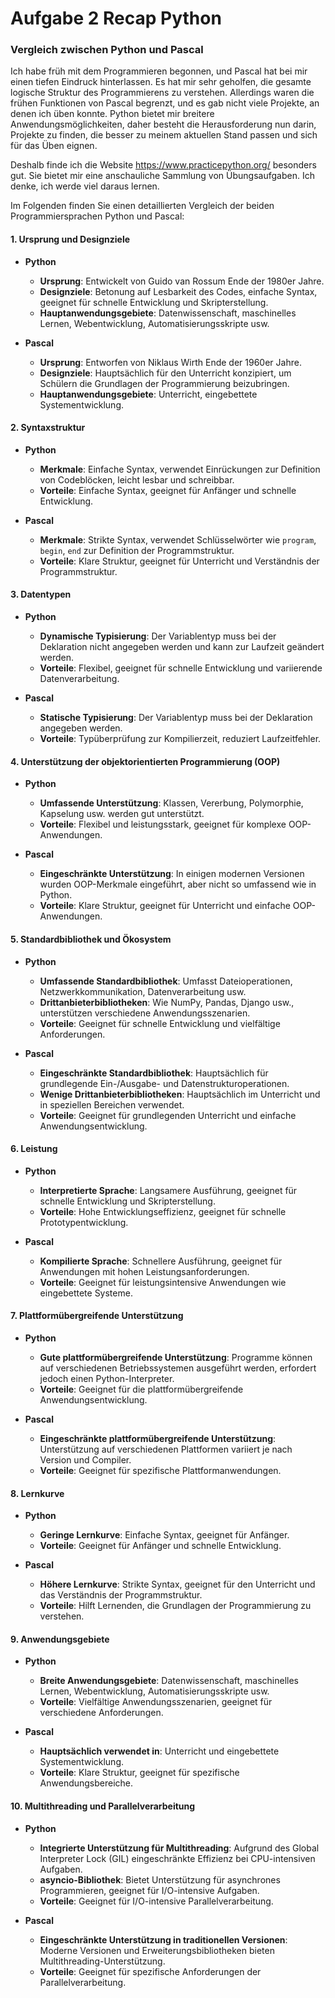 # Aufgabe 2 Recap Python

### Vergleich zwischen Python und Pascal


Ich habe früh mit dem Programmieren begonnen, und Pascal hat bei mir einen tiefen Eindruck hinterlassen. Es hat mir sehr geholfen, die gesamte logische Struktur des Programmierens zu verstehen. Allerdings waren die frühen Funktionen von Pascal begrenzt, und es gab nicht viele Projekte, an denen ich üben konnte. Python bietet mir breitere Anwendungsmöglichkeiten, daher besteht die Herausforderung nun darin, Projekte zu finden, die besser zu meinem aktuellen Stand passen und sich für das Üben eignen.

Deshalb finde ich die Website https://www.practicepython.org/ besonders gut. Sie bietet mir eine anschauliche Sammlung von Übungsaufgaben. Ich denke, ich werde viel daraus lernen.

Im Folgenden finden Sie einen detaillierten Vergleich der beiden Programmiersprachen Python und Pascal:

#### 1. Ursprung und Designziele

- **Python**
  - **Ursprung**: Entwickelt von Guido van Rossum Ende der 1980er Jahre.
  - **Designziele**: Betonung auf Lesbarkeit des Codes, einfache Syntax, geeignet für schnelle Entwicklung und Skripterstellung.
  - **Hauptanwendungsgebiete**: Datenwissenschaft, maschinelles Lernen, Webentwicklung, Automatisierungsskripte usw.

- **Pascal**
  - **Ursprung**: Entworfen von Niklaus Wirth Ende der 1960er Jahre.
  - **Designziele**: Hauptsächlich für den Unterricht konzipiert, um Schülern die Grundlagen der Programmierung beizubringen.
  - **Hauptanwendungsgebiete**: Unterricht, eingebettete Systementwicklung.

#### 2. Syntaxstruktur

- **Python**
  - **Merkmale**: Einfache Syntax, verwendet Einrückungen zur Definition von Codeblöcken, leicht lesbar und schreibbar.
  - **Vorteile**: Einfache Syntax, geeignet für Anfänger und schnelle Entwicklung.

- **Pascal**
  - **Merkmale**: Strikte Syntax, verwendet Schlüsselwörter wie `program`, `begin`, `end` zur Definition der Programmstruktur.
  - **Vorteile**: Klare Struktur, geeignet für Unterricht und Verständnis der Programmstruktur.

#### 3. Datentypen

- **Python**
  - **Dynamische Typisierung**: Der Variablentyp muss bei der Deklaration nicht angegeben werden und kann zur Laufzeit geändert werden.
  - **Vorteile**: Flexibel, geeignet für schnelle Entwicklung und variierende Datenverarbeitung.

- **Pascal**
  - **Statische Typisierung**: Der Variablentyp muss bei der Deklaration angegeben werden.
  - **Vorteile**: Typüberprüfung zur Kompilierzeit, reduziert Laufzeitfehler.

#### 4. Unterstützung der objektorientierten Programmierung (OOP)

- **Python**
  - **Umfassende Unterstützung**: Klassen, Vererbung, Polymorphie, Kapselung usw. werden gut unterstützt.
  - **Vorteile**: Flexibel und leistungsstark, geeignet für komplexe OOP-Anwendungen.

- **Pascal**
  - **Eingeschränkte Unterstützung**: In einigen modernen Versionen wurden OOP-Merkmale eingeführt, aber nicht so umfassend wie in Python.
  - **Vorteile**: Klare Struktur, geeignet für Unterricht und einfache OOP-Anwendungen.

#### 5. Standardbibliothek und Ökosystem

- **Python**
  - **Umfassende Standardbibliothek**: Umfasst Dateioperationen, Netzwerkkommunikation, Datenverarbeitung usw.
  - **Drittanbieterbibliotheken**: Wie NumPy, Pandas, Django usw., unterstützen verschiedene Anwendungsszenarien.
  - **Vorteile**: Geeignet für schnelle Entwicklung und vielfältige Anforderungen.

- **Pascal**
  - **Eingeschränkte Standardbibliothek**: Hauptsächlich für grundlegende Ein-/Ausgabe- und Datenstrukturoperationen.
  - **Wenige Drittanbieterbibliotheken**: Hauptsächlich im Unterricht und in speziellen Bereichen verwendet.
  - **Vorteile**: Geeignet für grundlegenden Unterricht und einfache Anwendungsentwicklung.

#### 6. Leistung

- **Python**
  - **Interpretierte Sprache**: Langsamere Ausführung, geeignet für schnelle Entwicklung und Skripterstellung.
  - **Vorteile**: Hohe Entwicklungseffizienz, geeignet für schnelle Prototypentwicklung.

- **Pascal**
  - **Kompilierte Sprache**: Schnellere Ausführung, geeignet für Anwendungen mit hohen Leistungsanforderungen.
  - **Vorteile**: Geeignet für leistungsintensive Anwendungen wie eingebettete Systeme.

#### 7. Plattformübergreifende Unterstützung

- **Python**
  - **Gute plattformübergreifende Unterstützung**: Programme können auf verschiedenen Betriebssystemen ausgeführt werden, erfordert jedoch einen Python-Interpreter.
  - **Vorteile**: Geeignet für die plattformübergreifende Anwendungsentwicklung.

- **Pascal**
  - **Eingeschränkte plattformübergreifende Unterstützung**: Unterstützung auf verschiedenen Plattformen variiert je nach Version und Compiler.
  - **Vorteile**: Geeignet für spezifische Plattformanwendungen.

#### 8. Lernkurve

- **Python**
  - **Geringe Lernkurve**: Einfache Syntax, geeignet für Anfänger.
  - **Vorteile**: Geeignet für Anfänger und schnelle Entwicklung.

- **Pascal**
  - **Höhere Lernkurve**: Strikte Syntax, geeignet für den Unterricht und das Verständnis der Programmstruktur.
  - **Vorteile**: Hilft Lernenden, die Grundlagen der Programmierung zu verstehen.

#### 9. Anwendungsgebiete

- **Python**
  - **Breite Anwendungsgebiete**: Datenwissenschaft, maschinelles Lernen, Webentwicklung, Automatisierungsskripte usw.
  - **Vorteile**: Vielfältige Anwendungsszenarien, geeignet für verschiedene Anforderungen.

- **Pascal**
  - **Hauptsächlich verwendet in**: Unterricht und eingebettete Systementwicklung.
  - **Vorteile**: Klare Struktur, geeignet für spezifische Anwendungsbereiche.

#### 10. Multithreading und Parallelverarbeitung

- **Python**
  - **Integrierte Unterstützung für Multithreading**: Aufgrund des Global Interpreter Lock (GIL) eingeschränkte Effizienz bei CPU-intensiven Aufgaben.
  - **asyncio-Bibliothek**: Bietet Unterstützung für asynchrones Programmieren, geeignet für I/O-intensive Aufgaben.
  - **Vorteile**: Geeignet für I/O-intensive Parallelverarbeitung.

- **Pascal**
  - **Eingeschränkte Unterstützung in traditionellen Versionen**: Moderne Versionen und Erweiterungsbibliotheken bieten Multithreading-Unterstützung.
  - **Vorteile**: Geeignet für spezifische Anforderungen der Parallelverarbeitung.

